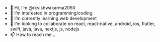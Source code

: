 - 👋 Hi, I’m @rkvishwakarma2050
- 👀 I’m interested in programming/coding.
- 🌱 I’m currently learning web development
- 💞️ I’m looking to collaborate on react, react-native, android, ios, flutter, swift, java, java, nextjs, js, nodejs
- 📫 How to reach me ...

<!---
rkvishwakarma2050/rkvishwakarma2050 is a ✨ special ✨ repository because its `README.md` (this file) appears on your GitHub profile.
You can click the Preview link to take a look at your changes.
--->
